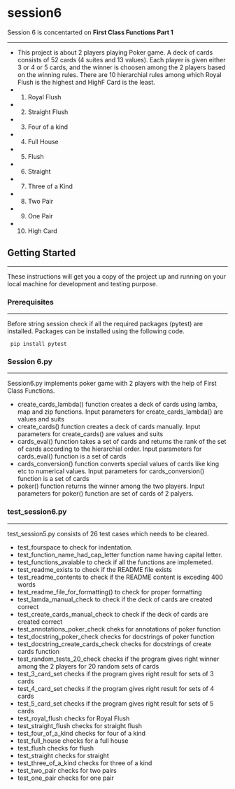# session6
Session 6 is concentarted on **First Class Functions Part 1**
***
- This project is about 2 players playing Poker game. A deck of cards consists of 52 cards (4 suites and 13 values). Each player is given either 3 or 4 or 5 cards, and the winner is choosen among the 2 players
based on the winning rules. There are 10 hierarchial rules among which Royal Flush is the highest and HighF Card is the least.
- 1. Royal Flush
- 2. Straight Flush
- 3. Four of a kind
- 4. Full House
- 5. Flush
- 6. Straight
- 7. Three of a Kind
- 8. Two Pair
- 9. One Pair
- 10. High Card

## Getting Started
***
These instructions will get you a copy of the project up and running on your local machine for development and testing purpose.

### Prerequisites
***
Before string session check if all the required packages (pytest) are installed. Packages can be installed using the following code.
```
 pip install pytest
 ```

### Session 6.py
***

Session6.py implements poker game with 2 players with the help of First Class Functions.

- create_cards_lambda() function creates a deck of cards using lamba, map and zip functions. Input parameters for create_cards_lambda() are values and suits
- create_cards() function creates a deck of cards manually. Input parameters for create_cards() are values and suits
- cards_eval() function takes a set of cards and returns the rank of the set of cards according to the hierarchial order. Input parameters for cards_eval() function is a set of cards
- cards_conversion() function converts special values of cards like king etc to numerical values. Input parameters for cards_conversion() function is a set of cards
- poker() function returns the winner among the two players. Input parameters for poker() function are set of cards of 2 palyers. 

### test_session6.py

***

test_session5.py consists of 26 test cases which needs to be cleared.

- test_fourspace to check for indentation.
- test_function_name_had_cap_letter function name having capital letter.
- test_functions_avaiable to check if all the functions are implemeted.
- test_readme_exists to check if the README file exists
- test_readme_contents to check if the README content is exceding 400 words
- test_readme_file_for_formatting() to check for proper formatting
- test_lamda_manual_check to check if the deck of cards are created correct
- test_create_cards_manual_check to check if the deck of cards are created correct
- test_annotations_poker_check cheks for annotations of poker function
- test_docstring_poker_check checks for docstrings of poker function
- test_docstring_create_cards_check checks for docstrings of create cards function
- test_random_tests_20_check checks if the program gives right winner among the 2 players for 20 random sets of cards
- test_3_card_set checks if the program gives right result for sets of 3 cards 
- test_4_card_set checks if the program gives right result for sets of 4 cards
- test_5_card_set checks if the program gives right result for sets of 5 cards
- test_royal_flush checks for Royal Flush
- test_straight_flush checks for straight flush
- test_four_of_a_kind checks for four of a kind
- test_full_house checks for a full house
- test_flush checks for flush
- test_straight checks for straight
- test_three_of_a_kind checks for three of a kind
- test_two_pair checks for two pairs
- test_one_pair checks for one pair
